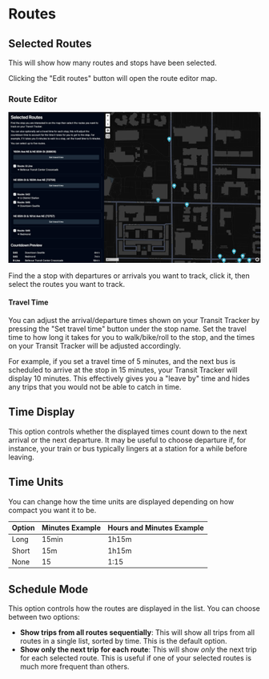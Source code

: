 # Routes

## Selected Routes

This will show how many routes and stops have been selected.

Clicking the "Edit routes" button will open the route editor map.

### Route Editor

![](./_img/route-editor.png)

Find the a stop with departures or arrivals you want to track, click it, then select the routes you want to track.

#### Travel Time

You can adjust the arrival/departure times shown on your Transit Tracker by pressing the "Set travel time" button under the stop name. Set the travel time to how long it takes for you to walk/bike/roll to the stop, and the times on your Transit Tracker will be adjusted accordingly.

For example, if you set a travel time of 5 minutes, and the next bus is scheduled to arrive at the stop in 15 minutes, your Transit Tracker will display 10 minutes. This effectively gives you a "leave by" time and hides any trips that you would not be able to catch in time.

<!-- ## Scroll Headsigns

Sometimes the headsigns (destination names) for a route are too long to fit on the display. Normally they will be cut off, but you can enable this option to have them scroll across the display instead. -->

## Time Display

This option controls whether the displayed times count down to the next arrival or the next departure. It may be useful to choose departure if, for instance, your train or bus typically lingers at a station for a while before leaving.

## Time Units

You can change how the time units are displayed depending on how compact you want it to be.

| Option | Minutes Example | Hours and Minutes Example |
| :----- | :-------------- | :------------------------ |
| Long   | 15min           | 1h15m                     |
| Short  | 15m             | 1h15m                     |
| None   | 15              | 1:15                      |

## Schedule Mode

This option controls how the routes are displayed in the list. You can choose between two options:

- **Show trips from all routes sequentially**: This will show all trips from all routes in a single list, sorted by time. This is the default option.
- **Show only the next trip for each route**: This will show _only_ the next trip for each selected route. This is useful if one of your selected routes is much more frequent than others.